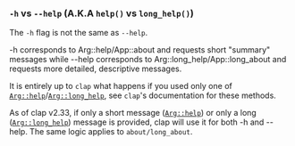 ### `-h` vs `--help` (A.K.A `help()` vs `long_help()`)

The `-h` flag is not the same as `--help`.

-h corresponds to Arg::help/App::about and requests short "summary" messages
while --help corresponds to Arg::long_help/App::long_about and requests more
detailed, descriptive messages.

It is entirely up to `clap` what happens if you used only one of
[`Arg::help`]/[`Arg::long_help`], see `clap`'s documentation for these methods.

As of clap v2.33, if only a short message ([`Arg::help`]) or only
a long ([`Arg::long_help`]) message is provided, clap will use it
for both -h and --help. The same logic applies to `about/long_about`.

[`App::about`]:      https://docs.rs/clap/2/clap/struct.App.html#method.about
[`App::long_about`]: https://docs.rs/clap/2/clap/struct.App.html#method.long_about
[`Arg::help`]:       https://docs.rs/clap/2/clap/struct.Arg.html#method.help
[`Arg::long_help`]:  https://docs.rs/clap/2/clap/struct.Arg.html#method.long_help
